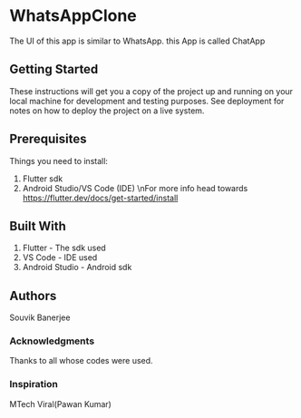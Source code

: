 # WhatsAppClone
The UI of this app is similar to WhatsApp. this App is called ChatApp

## Getting Started
These instructions will get you a copy of the project up and running on your local machine for development and testing purposes. See deployment for notes on how to deploy the project on a live system.

## Prerequisites
Things you need to install:
1. Flutter sdk
2. Android Studio/VS Code (IDE)
\nFor more info head towards https://flutter.dev/docs/get-started/install 

## Built With
1. Flutter - The sdk used
2. VS Code - IDE used
3. Android Studio - Android sdk

## Authors
Souvik Banerjee

### Acknowledgments
Thanks to all whose codes were used.
### Inspiration
MTech Viral(Pawan Kumar)
